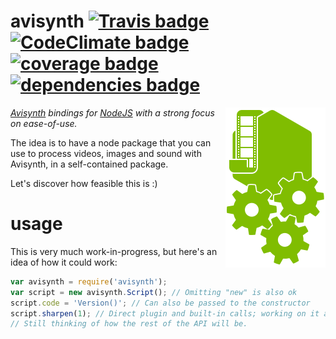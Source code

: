 avisynth [![Travis badge][travis-badge]][travis-link] [![CodeClimate badge][codeclimate-badge]][codeclimate-link] [![coverage badge][coverage-badge]][codeclimate-link] [![dependencies badge][dependencies-badge]][dependencies-link]
========

<img align="right" width="160" height="256" src="logo.png">

*[Avisynth] bindings for [NodeJS] with a strong focus on ease-of-use.*

The idea is to have a node package that you can use to process videos, images and sound with Avisynth, in a self-contained package.

Let's discover how feasible this is :)

usage
=====

This is very much work-in-progress, but here's an idea of how it could work:

```js
var avisynth = require('avisynth');
var script = new avisynth.Script(); // Omitting "new" is also ok
script.code = 'Version()'; // Can also be passed to the constructor
script.sharpen(1); // Direct plugin and built-in calls; working on it at the moment.
// Still thinking of how the rest of the API will be.
```

[Avisynth]:           http://avisynth.nl/
[NodeJS]:             http://nodejs.org/
[travis-badge]:       http://img.shields.io/travis/CamiloMM/avisynth.svg?style=flat
[travis-link]:        https://travis-ci.org/CamiloMM/avisynth
[codeclimate-badge]:  http://img.shields.io/codeclimate/github/CamiloMM/avisynth.svg?style=flat
[codeclimate-link]:   https://codeclimate.com/github/CamiloMM/avisynth
[coverage-badge]:     http://img.shields.io/codeclimate/coverage/github/CamiloMM/avisynth.svg?style=flat
[dependencies-badge]: https://david-dm.org/CamiloMM/avisynth.svg?style=flat
[dependencies-link]:  https://david-dm.org/CamiloMM/avisynth
